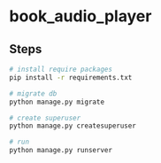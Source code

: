 # book_audio_player

## Steps

```bash
# install require packages
pip install -r requirements.txt

# migrate db
python manage.py migrate

# create superuser
python manage.py createsuperuser

# run
python manage.py runserver
```
